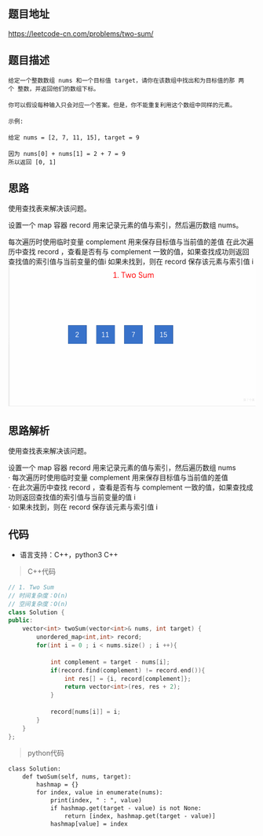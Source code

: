 ## 题目地址
https://leetcode-cn.com/problems/two-sum/

## 题目描述
```
给定一个整数数组 nums 和一个目标值 target，请你在该数组中找出和为目标值的那 两个 整数，并返回他们的数组下标。

你可以假设每种输入只会对应一个答案。但是，你不能重复利用这个数组中同样的元素。

示例:

给定 nums = [2, 7, 11, 15], target = 9

因为 nums[0] + nums[1] = 2 + 7 = 9
所以返回 [0, 1]
```
## 思路

使用查找表来解决该问题。

设置一个 map 容器 record 用来记录元素的值与索引，然后遍历数组 nums。

每次遍历时使用临时变量 complement 用来保存目标值与当前值的差值
在此次遍历中查找 record ，查看是否有与 complement 一致的值，如果查找成功则返回查找值的索引值与当前变量的值i
如果未找到，则在 record 保存该元素与索引值 i
![两数之和](https://github.com/pqLee/leetcode/blob/master/images/%E4%B8%A4%E6%95%B0%E4%B9%8B%E5%92%8C.gif)

## 思路解析
使用查找表来解决该问题。

设置一个 map 容器 record 用来记录元素的值与索引，然后遍历数组 nums  
  · 每次遍历时使用临时变量 complement 用来保存目标值与当前值的差值  
  · 在此次遍历中查找 record ，查看是否有与 complement 一致的值，如果查找成功则返回查找值的索引值与当前变量的值 i  
  · 如果未找到，则在 record 保存该元素与索引值 i

## 代码
* 语言支持：C++，python3
C++
> C++代码
```c++
// 1. Two Sum
// 时间复杂度：O(n)
// 空间复杂度：O(n)
class Solution {
public:
    vector<int> twoSum(vector<int>& nums, int target) {
        unordered_map<int,int> record;
        for(int i = 0 ; i < nums.size() ; i ++){
       
            int complement = target - nums[i];
            if(record.find(complement) != record.end()){
                int res[] = {i, record[complement]};
                return vector<int>(res, res + 2);
            }

            record[nums[i]] = i;
        }
    }
};
```
> python代码
```
class Solution:
    def twoSum(self, nums, target):
        hashmap = {}
        for index, value in enumerate(nums):
            print(index, " : ", value)
            if hashmap.get(target - value) is not None:
                return [index, hashmap.get(target - value)]
            hashmap[value] = index
```

